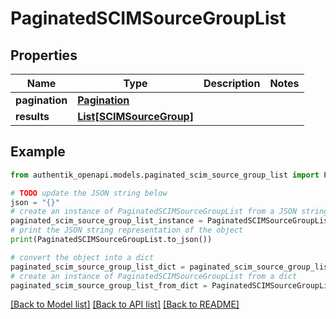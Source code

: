 # PaginatedSCIMSourceGroupList


## Properties

Name | Type | Description | Notes
------------ | ------------- | ------------- | -------------
**pagination** | [**Pagination**](Pagination.md) |  | 
**results** | [**List[SCIMSourceGroup]**](SCIMSourceGroup.md) |  | 

## Example

```python
from authentik_openapi.models.paginated_scim_source_group_list import PaginatedSCIMSourceGroupList

# TODO update the JSON string below
json = "{}"
# create an instance of PaginatedSCIMSourceGroupList from a JSON string
paginated_scim_source_group_list_instance = PaginatedSCIMSourceGroupList.from_json(json)
# print the JSON string representation of the object
print(PaginatedSCIMSourceGroupList.to_json())

# convert the object into a dict
paginated_scim_source_group_list_dict = paginated_scim_source_group_list_instance.to_dict()
# create an instance of PaginatedSCIMSourceGroupList from a dict
paginated_scim_source_group_list_from_dict = PaginatedSCIMSourceGroupList.from_dict(paginated_scim_source_group_list_dict)
```
[[Back to Model list]](../README.md#documentation-for-models) [[Back to API list]](../README.md#documentation-for-api-endpoints) [[Back to README]](../README.md)



